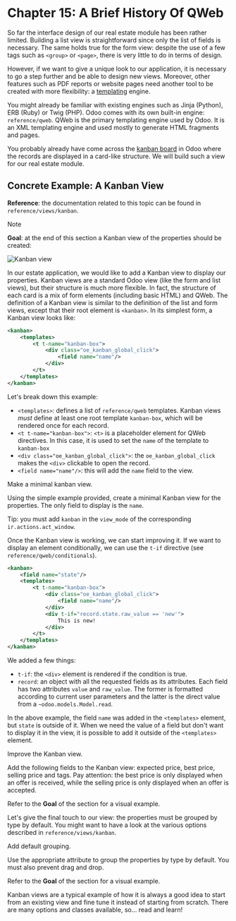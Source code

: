 # Chapter 15: A Brief History Of QWeb

So far the interface design of our real estate module has been rather
limited. Building a list view is straightforward since only the list of
fields is necessary. The same holds true for the form view: despite the
use of a few tags such as `<group>` or `<page>`, there is very little to
do in terms of design.

However, if we want to give a unique look to our application, it is
necessary to go a step further and be able to design new views.
Moreover, other features such as PDF reports or website pages need
another tool to be created with more flexibility: a
[templating](https://en.wikipedia.org/wiki/Template_processor) engine.

You might already be familiar with existing engines such as Jinja
(Python), ERB (Ruby) or Twig (PHP). Odoo comes with its own built-in
engine: `reference/qweb`. QWeb is the primary templating engine used by
Odoo. It is an XML templating engine and used mostly to generate HTML
fragments and pages.

You probably already have come across the [kanban
board](https://en.wikipedia.org/wiki/Kanban_board) in Odoo where the
records are displayed in a card-like structure. We will build such a
view for our real estate module.

## Concrete Example: A Kanban View

**Reference**: the documentation related to this topic can be found in
`reference/views/kanban`.

<div class="note">

<div class="title">

Note

</div>

**Goal**: at the end of this section a Kanban view of the properties
should be created:

![Kanban view](15_qwebintro/kanban.png)

</div>

In our estate application, we would like to add a Kanban view to display
our properties. Kanban views are a standard Odoo view (like the form and
list views), but their structure is much more flexible. In fact, the
structure of each card is a mix of form elements (including basic HTML)
and QWeb. The definition of a Kanban view is similar to the definition
of the list and form views, except that their root element is
`<kanban>`. In its simplest form, a Kanban view looks like:

``` xml
<kanban>
    <templates>
        <t t-name="kanban-box">
            <div class="oe_kanban_global_click">
                <field name="name"/>
            </div>
        </t>
    </templates>
</kanban>
```

Let's break down this example:

  - `<templates>`: defines a list of `reference/qweb` templates. Kanban
    views *must* define at least one root template `kanban-box`, which
    will be rendered once for each record.
  - `<t t-name="kanban-box">`: `<t>` is a placeholder element for QWeb
    directives. In this case, it is used to set the `name` of the
    template to `kanban-box`
  - `<div class="oe_kanban_global_click">`: the `oe_kanban_global_click`
    makes the `<div>` clickable to open the record.
  - `<field name="name"/>`: this will add the `name` field to the view.

<div class="exercise">

Make a minimal kanban view.

Using the simple example provided, create a minimal Kanban view for the
properties. The only field to display is the `name`.

Tip: you must add `kanban` in the `view_mode` of the corresponding
`ir.actions.act_window`.

</div>

Once the Kanban view is working, we can start improving it. If we want
to display an element conditionally, we can use the `t-if` directive
(see `reference/qweb/conditionals`).

``` xml
<kanban>
    <field name="state"/>
    <templates>
        <t t-name="kanban-box">
            <div class="oe_kanban_global_click">
                <field name="name"/>
            </div>
            <div t-if="record.state.raw_value == 'new'">
                This is new!
            </div>
        </t>
    </templates>
</kanban>
```

We added a few things:

  - `t-if`: the `<div>` element is rendered if the condition is true.
  - `record`: an object with all the requested fields as its attributes.
    Each field has two attributes `value` and `raw_value`. The former is
    formatted according to current user parameters and the latter is the
    direct value from a `~odoo.models.Model.read`.

In the above example, the field `name` was added in the `<templates>`
element, but `state` is outside of it. When we need the value of a field
but don't want to display it in the view, it is possible to add it
outside of the `<templates>` element.

<div class="exercise">

Improve the Kanban view.

Add the following fields to the Kanban view: expected price, best price,
selling price and tags. Pay attention: the best price is only displayed
when an offer is received, while the selling price is only displayed
when an offer is accepted.

Refer to the **Goal** of the section for a visual example.

</div>

Let's give the final touch to our view: the properties must be grouped
by type by default. You might want to have a look at the various options
described in `reference/views/kanban`.

<div class="exercise">

Add default grouping.

Use the appropriate attribute to group the properties by type by
default. You must also prevent drag and drop.

Refer to the **Goal** of the section for a visual example.

</div>

Kanban views are a typical example of how it is always a good idea to
start from an existing view and fine tune it instead of starting from
scratch. There are many options and classes available, so... read and
learn\!
